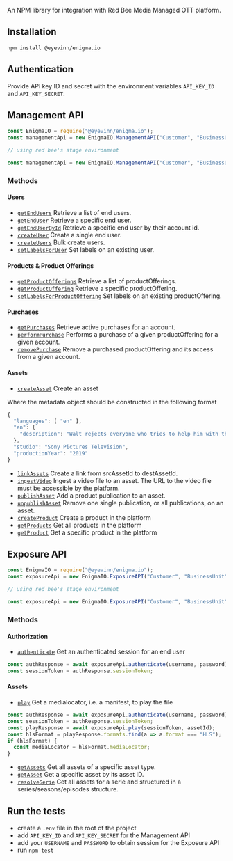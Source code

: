 An NPM library for integration with Red Bee Media Managed OTT platform.

## Installation

```
npm install @eyevinn/enigma.io
```

## Authentication

Provide API key ID and secret with the environment variables `API_KEY_ID` and `API_KEY_SECRET`.

## Management API

```js
const EnigmaIO = require("@eyevinn/enigma.io");
const managementApi = new EnigmaIO.ManagementAPI("Customer", "BusinessUnit");

// using red bee's stage environment

const managementApi = new EnigmaIO.ManagementAPI("Customer", "BusinessUnit", { environment: "stage"});
```

### Methods

#### Users

- [`getEndUsers`](src/api/mgmt.js#L37) Retrieve a list of end users.
- [`getEndUser`](src/api/mgmt.js#L47) Retrieve a specific end user.
- [`getEndUserById`](src/api/mgmt.js#l56) Retrieve a specific end user by their account id.
- [`createUser`](src/api/mgmt.js#65) Create a single end user.
- [`createUsers`](src/api/mgmt.js#L77) Bulk create users.
- [`setLabelsForUser`](src/api/mgmt.js#L87) Set labels on an existing user.

#### Products & Product Offerings

- [`getProductOfferings`](src/api/mgmt.js#L99) Retrieve a list of productOfferings.
- [`getProductOffering`](src/api/mgmt.js#L112) Retrieve a specific productOffering.
- [`setLabelsForProductOffering`](src/api/mgmt.js#L121) Set labels on an existing productOffering.

#### Purchases

- [`getPurchases`](src/api/mgmt.js#L131) Retrieve active purchases for an account.
- [`performPurchase`](src/api/mgmt.js#L140) Performs a purchase of a given productOffering for a given account.
- [`removePurchase`](src/api/mgmt.js#L150) Remove a purchased productOffering and its access from a given account.

#### Assets

- [`createAsset`](src/api/mgmt.js#L159) Create an asset

Where the metadata object should be constructed in the following format
```js
{
  "languages": [ "en" ],
  "en": {
    "description": "Walt rejects everyone who tries to help him with the cancer. Jesse tries his best to create Walt's meth, with the help of an old friend."
  },
  "studio": "Sony Pictures Television",
  "productionYear": "2019"
}
```

- [`linkAssets`](src/api/mgmt.js#L170) Create a link from srcAssetId to destAssetId.
- [`ingestVideo`](src/api/mgmt.js#L181) Ingest a video file to an asset. The URL to the video file must be accessible by the platform.
- [`publishAsset`](src/api/mgmt.js#L192) Add a product publication to an asset.
- [`unpublishAsset`](src/api/mgmt.js#210) Remove one single publication, or all publications, on an asset.
- [`createProduct`](src/api/mgmt.js#229) Create a product in the platform
- [`getProducts`](src/api/mgmt.js#253) Get all products in the platform
- [`getProduct`](src/api/mgmt.js#262) Get a specific product in the platform

## Exposure API

```js
const EnigmaIO = require("@eyevinn/enigma.io");
const exposureApi = new EnigmaIO.ExposureAPI("Customer", "BusinessUnit");

// using red bee's stage environment

const exposureApi = new EnigmaIO.ExposureAPI("Customer", "BusinessUnit", { environment: "stage"});
```

### Methods

#### Authorization

- [`authenticate`](src/api/exposure.js#L28) Get an authenticated session for an end user

```js
const authResponse = await exposureApi.authenticate(username, password);
const sessionToken = authResponse.sessionToken;
```

#### Assets

- [`play`](src/api/exposure.js#L38) Get a medialocator, i.e. a manifest, to play the file

```js
const authResponse = await exposureApi.authenticate(username, password);
const sessionToken = authResponse.sessionToken;
const playResponse = await exposureApi.play(sessionToken, assetId);
const hlsFormat = playResponse.formats.find(a => a.format === "HLS");
if (hlsFormat) {
  const mediaLocator = hlsFormat.mediaLocator;
}
```

- [`getAssets`](src/api/exposure.js#L47) Get all assets of a specific asset type.
- [`getAsset`](src/api/exposure.js#L59) Get a specific asset by its asset ID.
- [`resolveSerie`](src/api/exposure.js#67) Get all assets for a serie and structured in a series/seasons/episodes structure.


## Run the tests

- create a `.env` file in the root of the project
- add `API_KEY_ID` and `API_KEY_SECRET` for the Management API
- add your `USERNAME` and `PASSWORD` to obtain session for the Exposure API
- run `npm test`
